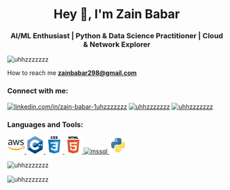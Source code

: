 <h1 align="center">Hey 👋, I'm Zain Babar</h1>
<h3 align="center">AI/ML Enthusiast | Python & Data Science Practitioner | Cloud & Network Explorer</h3>

<p align="left"> <img src="https://komarev.com/ghpvc/?username=uhhzzzzzzz&label=Profile%20views&color=0e75b6&style=flat" alt="uhhzzzzzzz" /> </p>

How to reach me **zainbabar298@gmail.com**

<h3 align="left">Connect with me:</h3>
<p align="left">
<a href="https://linkedin.com/in/zain-babar-1uhzzzzzzz" target="blank"><img align="center" src="https://raw.githubusercontent.com/rahuldkjain/github-profile-readme-generator/master/src/images/icons/Social/linked-in-alt.svg" alt="linkedin.com/in/zain-babar-1uhzzzzzzz" height="30" width="40" /></a>
<a href="https://kaggle.com/uhhzzzzzzz" target="blank"><img align="center" src="https://raw.githubusercontent.com/rahuldkjain/github-profile-readme-generator/master/src/images/icons/Social/kaggle.svg" alt="uhhzzzzzzz" height="30" width="40" /></a>
<a href="https://instagram.com/uhhzzzzzzz" target="blank"><img align="center" src="https://raw.githubusercontent.com/rahuldkjain/github-profile-readme-generator/master/src/images/icons/Social/instagram.svg" alt="uhhzzzzzzz" height="30" width="40" /></a>
</p>

<h3 align="left">Languages and Tools:</h3>
<p align="left"> <a href="https://aws.amazon.com" target="_blank" rel="noreferrer"> <img src="https://raw.githubusercontent.com/devicons/devicon/master/icons/amazonwebservices/amazonwebservices-original-wordmark.svg" alt="aws" width="40" height="40"/> </a> <a href="https://www.w3schools.com/cpp/" target="_blank" rel="noreferrer"> <img src="https://raw.githubusercontent.com/devicons/devicon/master/icons/cplusplus/cplusplus-original.svg" alt="cplusplus" width="40" height="40"/> </a> <a href="https://www.w3schools.com/css/" target="_blank" rel="noreferrer"> <img src="https://raw.githubusercontent.com/devicons/devicon/master/icons/css3/css3-original-wordmark.svg" alt="css3" width="40" height="40"/> </a> <a href="https://www.w3.org/html/" target="_blank" rel="noreferrer"> <img src="https://raw.githubusercontent.com/devicons/devicon/master/icons/html5/html5-original-wordmark.svg" alt="html5" width="40" height="40"/> </a> <a href="https://www.microsoft.com/en-us/sql-server" target="_blank" rel="noreferrer"> <img src="https://www.svgrepo.com/show/303229/microsoft-sql-server-logo.svg" alt="mssql" width="40" height="40"/> </a> <a href="https://www.python.org" target="_blank" rel="noreferrer"> <img src="https://raw.githubusercontent.com/devicons/devicon/master/icons/python/python-original.svg" alt="python" width="40" height="40"/> </a> </p>

<p><img align="center" src="https://github-readme-stats.vercel.app/api/top-langs?username=uhhzzzzzzz&show_icons=true&locale=en&layout=compact" alt="uhhzzzzzzz" /></p>

<p><img align="center" src="https://github-readme-streak-stats.herokuapp.com/?user=uhhzzzzzzz&" alt="uhhzzzzzzz" /></p>
